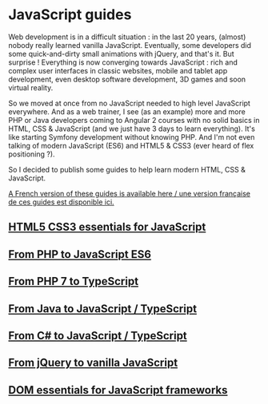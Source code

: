 # JavaScript guides

Web development is in a difficult situation : in the last 20 years, (almost) nobody really learned vanilla JavaScript. Eventually, some developers did some quick-and-dirty small animations with jQuery, and that's it. But surprise ! Everything is now converging towards JavaScript : rich and complex user interfaces in classic websites, mobile and tablet app development, even desktop software development, 3D games and soon virtual reality.

So we moved at once from no JavaScript needed to high level JavaScript everywhere. And as a web trainer, I see (as an example) more and more PHP or Java developers coming to Angular 2 courses with no solid basics in HTML, CSS & JavaScript (and we just have 3 days to learn everything). It's like starting Symfony development without knowing PHP. And I'm not even talking of modern JavaScript (ES6) and HTML5 & CSS3 (ever heard of flex positioning ?).

So I decided to publish some guides to help learn modern HTML, CSS & JavaScript.

[A French version of these guides is available here / une version française de ces guides est disponible ici.](https://formationjavascript.com/guides/)

## [HTML5 CSS3 essentials for JavaScript](https://cyrilletuzi.github.io/javascript-guides/html-css-essentials.html)

## [From PHP to JavaScript ES6](https://cyrilletuzi.github.io/javascript-guides/php-to-javascript.html)

## [From PHP 7 to TypeScript](https://cyrilletuzi.github.io/javascript-guides/php-to-typescript.html)

## [From Java to JavaScript / TypeScript](https://cyrilletuzi.github.io/javascript-guides/java-to-typescript.html)

## [From C# to JavaScript / TypeScript](https://cyrilletuzi.github.io/javascript-guides/csharp-to-typescript.html)

## [From jQuery to vanilla JavaScript](https://cyrilletuzi.github.io/javascript-guides/jquery-to-javascript.html)

## [DOM essentials for JavaScript frameworks](https://cyrilletuzi.github.io/javascript-guides/dom-essentials.html)
